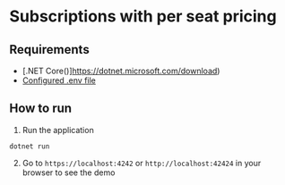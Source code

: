 # Subscriptions with per seat pricing

## Requirements
- [.NET Core()]https://dotnet.microsoft.com/download)
- [Configured .env file](../README.md)

## How to run

1. Run the application
```
dotnet run
```

2. Go to `https://localhost:4242` or `http://localhost:42424` in your browser to see the demo